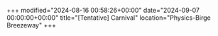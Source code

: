 +++
modified="2024-08-16 00:58:26+00:00"
date="2024-09-07 00:00:00+00:00"
title="[Tentative] Carnival"
location="Physics-Birge Breezeway"
+++



